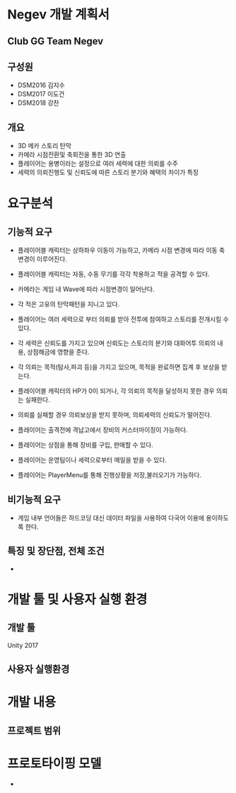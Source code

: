 **Negev** 개발 계획서
====================

Club GG Team **Negev**
------------------
## 구성원
- DSM2016 김지수
- DSM2017 이도건
- DSM2018 강찬

## 개요
- 3D 메카 스토리 탄막
- 카메라 시점전환및 축회전을 통한 3D 연출
- 플레이어는 용병이라는 설정으로 여러 세력에 대한 의뢰를 수주
- 세력의 의뢰진행도 및 신뢰도에 따른 스토리 분기와 혜택의 차이가 특징

# 요구분석

## 기능적 요구
- 플레이어블 캐릭터는 상하좌우 이동이 가능하고, 카메라 시점 변경에 따라 이동 축 변경이 이루어진다.
- 플레이어블 캐릭터는 자동, 수동 무기를 각각 착용하고 적을 공격할 수 있다.
- 카메라는 게임 내 Wave에 따라 시점변경이 일어난다.
- 각 적은 고유의 탄막패턴을 지니고 있다.

- 플레이어는 여러 세력으로 부터 의뢰를 받아 전투에 참여하고 스토리를 전개시킬 수 있다.
- 각 세력은 신뢰도를 가지고 있으며 신뢰도는 스토리의 분기와 대화어투 의뢰의 내용, 상점해금에 영향을 준다.
- 각 의뢰는 목적(탐사,파괴 등)을 가지고 있으며, 목적을 완료하면 집계 후 보상을 받는다.
- 플레이어블 캐릭터의 HP가 0이 되거나, 각 의뢰의 목적을 달성하지 못한 경우 의뢰는 실패한다.
- 의뢰를 실패할 경우 의뢰보상을 받지 못하며, 의뢰세력의 신뢰도가 떨어진다.

- 플레이어는 출격전에 격납고에서 장비의 커스터마이징이 가능하다.
- 플레이어는 상점을 통해 장비를 구입, 판매할 수 있다.
- 플레이어는 운영팀이나 세력으로부터 메일을 받을 수 있다.
- 플레이어는 PlayerMenu를 통해 진행상황을 저장,불러오기가 가능하다.


## 비기능적 요구
- 게임 내부 언어들은 하드코딩 대신 데이터 파일을 사용하여 다국어 이용에 용이하도록 한다.

## 특징 및 장단점, 전체 조건
- 

# 개발 툴 및 사용자 실행 환경

## 개발 툴
Unity 2017

## 사용자 실행환경

# 개발 내용

## 프로젝트 범위

# 프로토타이핑 모델
- 